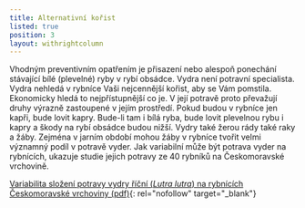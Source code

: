 ```yaml
---
title: Alternativní kořist
listed: true
position: 3
layout: withrightcolumn
---
```

Vhodným preventivním opatřením je přisazení nebo alespoň ponechání
stávající bílé (plevelné) ryby v rybí obsádce. Vydra není potravní
specialista. Vydra nehledá v rybníce Vaši nejcennější kořist, aby se Vám
pomstila. Ekonomicky hledá to nejpřístupnější co je. V její potravě
proto převažují druhy výrazně zastoupené v jejím prostředí. Pokud budou
v rybníce jen kapři, bude lovit kapry. Bude-li tam i bílá ryba, bude
lovit plevelnou rybu i kapry a škody na rybí obsádce budou nižší. Vydry
také žerou rády také raky a žáby. Zejména v jarním období mohou žáby v
rybníce tvořit velmi významný podíl v potravě vyder. Jak variabilní může
být potrava vyder na rybnících, ukazuje studie jejich potravy ze 40
rybníků na Českomoravské vrchovině.

[Variabilita složení potravy vydry říční (*Lutra lutra*) na rybnících
Českomoravské vrchoviny (pdf)](/uploads/Lynx_2007_031-046_Poledn_k.pdf
"Lynx_2007_Polednik"){: rel="nofollow" target="_blank"} 
